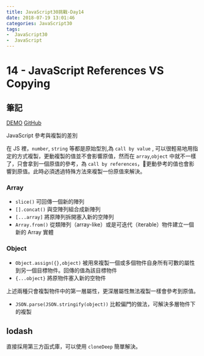 ```yaml
---
title: JavaScript30挑戰-Day14
date: 2018-07-19 13:01:46
categories: JavaScript30
tags:
-  JavaScript30
-  JavaScript
---
```

# 14 - JavaScript References VS Copying

## 筆記

[DEMO](https://weiyuan1993.github.io/JavaScript30/14-JavaScript-References-VS-Copying)
[GitHub](https://github.com/weiyuan1993/JavaScript30/tree/master/14-JavaScript-References-VS-Copying)

JavaScript 參考與複製的差別 
<!--more-->

在 JS 裡，`number`, `string` 等都是原始型別,為 `call by value` , 可以很輕易地用指定的方式複製，更動複製的值並不會影響原值，然而在 `array`,`object` 中就不一樣了，只會拿到一個原值的參考，為 `call by references`，更動參考的值也會影響到原值。此時必須透過特殊方法來複製一份原值來解決。

### Array

- `slice()`
可回傳一個新的陣列
- `[].concat()`
與空陣列組合成新陣列
- `[...array]`
將原陣列拆開塞入新的空陣列
- `Array.from()`
從類陣列（array-like）或是可迭代（iterable）物件建立一個新的 Array 實體

### Object

- `Object.assign({},object)`
被用來複製一個或多個物件自身所有可數的屬性到另一個目標物件。回傳的值為該目標物件
- `{...object}` 將原物件塞入新的空物件

上述兩種只會複製物件中的第一層屬性，更深層屬性無法複製一樣會參考到原值。

- `JSON.parse(JSON.stringify(object))`
比較偏門的做法，可解決多層物件下的複製

## lodash
直接採用第三方函式庫，可以使用 `cloneDeep` 簡單解決。






